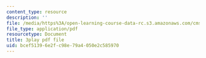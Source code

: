 ```yaml
---
content_type: resource
description: ''
file: /media/https%3A/open-learning-course-data-rc.s3.amazonaws.com/cms-608-game-design-spring-2014/bcef51396e2fc98e79a4050e2c585970_1506662.pdf
file_type: application/pdf
resourcetype: Document
title: 3play pdf file
uid: bcef5139-6e2f-c98e-79a4-050e2c585970
---
```

